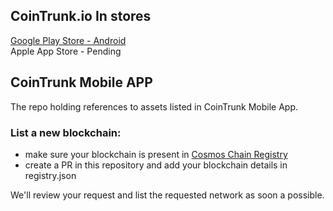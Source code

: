
## CoinTrunk.io In stores
[Google Play Store - Android](https://play.google.com/store/apps/details?id=svbtech.ro)  
Apple App Store - Pending

## CoinTrunk Mobile APP
The repo holding references to assets listed in CoinTrunk Mobile App. 

### List a new blockchain:  
- make sure your blockchain is present in [Cosmos Chain Registry](https://github.com/cosmos/chain-registry)  
- create a PR in this repository and add your blockchain details in registry.json  

We'll review your request and list the requested network as soon a possible.

